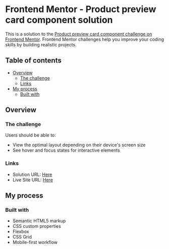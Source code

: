 # Frontend Mentor - Product preview card component solution

This is a solution to the [Product preview card component challenge on Frontend Mentor](https://www.frontendmentor.io/challenges/product-preview-card-component-GO7UmttRfa). Frontend Mentor challenges help you improve your coding skills by building realistic projects. 

## Table of contents

- [Overview](#overview)
  - [The challenge](#the-challenge)
  - [Links](#links)
- [My process](#my-process)
  - [Built with](#built-with)


## Overview

### The challenge

Users should be able to:

- View the optimal layout depending on their device's screen size
- See hover and focus states for interactive elements

### Links

- Solution URL: [Here](https://www.frontendmentor.io/solutions/product-preview-card-component-KGB2r9tx60)
- Live Site URL: [Here](https://hudamab95.github.io/Product-preview-card-component/)

  
## My process

### Built with

- Semantic HTML5 markup
- CSS custom properties
- Flexbox
- CSS Grid
- Mobile-first workflow

